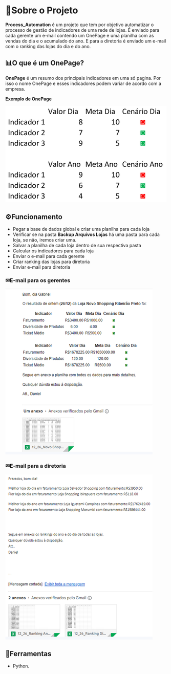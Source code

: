# 📖Sobre o Projeto

**Process_Automation** é um projeto que tem por objetivo automatizar o processo de gestão de indicadores de uma rede de lojas. É enviado para cada gerente um e-mail contendo um OnePage e uma planilha com as vendas do dia e o acumulado do ano. E para a diretoria é enviado um e-mail com o ranking das lojas do dia e do ano.

## 📊O que é um OnePage?
**OnePage** é um resumo dos principais indicadores em uma só pagina. Por isso o nome OnePage e esses indicadores podem variar de acordo com a empresa. 


**Exemplo de OnePage**

![exempli_onepage](https://github.com/DanielCardosoMDS/Python/blob/main/Process_Automation/Imagens/OnePage.PNG)

## ⚙Funcionamento
* Pegar a base de dados global e criar uma planilha para cada loja
* Verificar se na pasta **Backup Arquivos Lojas** há uma pasta para cada loja, se não, iremos criar uma.
* Salvar a planilha de cada loja dentro de sua respectiva pasta
* Calcular os indicadores para cada loja
* Enviar o e-mail para cada gerente
* Criar ranking das lojas para diretoria
* Enviar e-mail para diretoria

### ✉E-mail para os gerentes
![email_gerente](https://github.com/DanielCardosoMDS/Python/blob/main/Process_Automation/Imagens/e-mail_final_gerente.PNG)

### ✉E-mail para a diretoria
![email_gerente](https://github.com/DanielCardosoMDS/Python/blob/main/Process_Automation/Imagens/e-mail_final_diretoria.PNG)

## 🔧Ferramentas
- Python.

